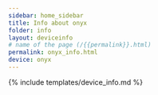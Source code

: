 ```yaml
---
sidebar: home_sidebar
title: Info about onyx
folder: info
layout: deviceinfo
# name of the page (/{{permalink}}.html)
permalink: onyx_info.html
device: onyx
---
```

{% include templates/device_info.md %}
